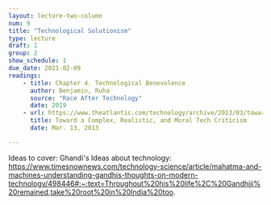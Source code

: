 ```yaml
---
layout: lecture-two-column
num: 9
title: "Technological Solutionism"
type: lecture
draft: 1
group: 2
show_schedule: 1
due_date: 2021-02-09
readings:
    - title: Chapter 4. Technological Benevolence
      author: Benjamin, Ruha
      source: "Race After Technology"
      date: 2019
    - url: https://www.theatlantic.com/technology/archive/2013/03/toward-a-complex-realistic-and-moral-tech-criticism/273996/
      title: Toward a Complex, Realistic, and Moral Tech Criticism
      date: Mar. 13, 2013

---
```


Ideas to cover: 
Ghandi's Ideas about technology: https://www.timesnownews.com/technology-science/article/mahatma-and-machines-understanding-gandhis-thoughts-on-modern-technology/498446#:~:text=Throughout%20his%20life%2C%20Gandhiji%20remained,take%20root%20in%20India%20too.
